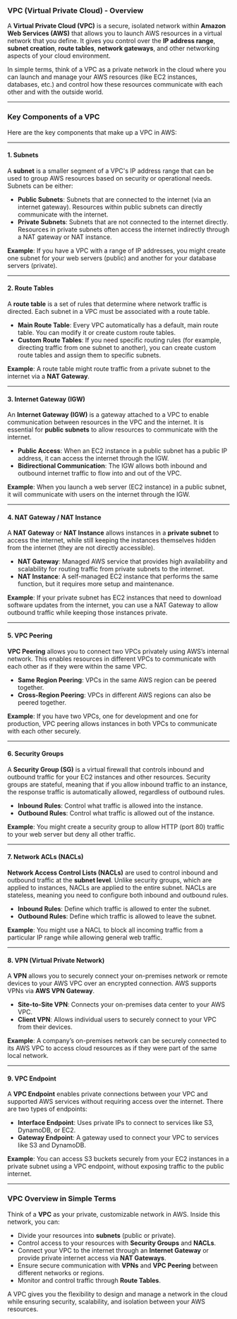 ### **VPC (Virtual Private Cloud) - Overview**

A **Virtual Private Cloud (VPC)** is a secure, isolated network within **Amazon Web Services (AWS)** that allows you to launch AWS resources in a virtual network that you define. It gives you control over the **IP address range**, **subnet creation**, **route tables**, **network gateways**, and other networking aspects of your cloud environment.

In simple terms, think of a VPC as a private network in the cloud where you can launch and manage your AWS resources (like EC2 instances, databases, etc.) and control how these resources communicate with each other and with the outside world.

---

### **Key Components of a VPC**

Here are the key components that make up a VPC in AWS:

---

#### **1. Subnets**

A **subnet** is a smaller segment of a VPC's IP address range that can be used to group AWS resources based on security or operational needs. Subnets can be either:

- **Public Subnets**: Subnets that are connected to the internet (via an internet gateway). Resources within public subnets can directly communicate with the internet.
- **Private Subnets**: Subnets that are not connected to the internet directly. Resources in private subnets often access the internet indirectly through a NAT gateway or NAT instance.

**Example**: If you have a VPC with a range of IP addresses, you might create one subnet for your web servers (public) and another for your database servers (private).

---

#### **2. Route Tables**

A **route table** is a set of rules that determine where network traffic is directed. Each subnet in a VPC must be associated with a route table.

- **Main Route Table**: Every VPC automatically has a default, main route table. You can modify it or create custom route tables.
- **Custom Route Tables**: If you need specific routing rules (for example, directing traffic from one subnet to another), you can create custom route tables and assign them to specific subnets.

**Example**: A route table might route traffic from a private subnet to the internet via a **NAT Gateway**.

---

#### **3. Internet Gateway (IGW)**

An **Internet Gateway (IGW)** is a gateway attached to a VPC to enable communication between resources in the VPC and the internet. It is essential for **public subnets** to allow resources to communicate with the internet.

- **Public Access**: When an EC2 instance in a public subnet has a public IP address, it can access the internet through the IGW.
- **Bidirectional Communication**: The IGW allows both inbound and outbound internet traffic to flow into and out of the VPC.

**Example**: When you launch a web server (EC2 instance) in a public subnet, it will communicate with users on the internet through the IGW.

---

#### **4. NAT Gateway / NAT Instance**

A **NAT Gateway** or **NAT Instance** allows instances in a **private subnet** to access the internet, while still keeping the instances themselves hidden from the internet (they are not directly accessible).

- **NAT Gateway**: Managed AWS service that provides high availability and scalability for routing traffic from private subnets to the internet.
- **NAT Instance**: A self-managed EC2 instance that performs the same function, but it requires more setup and maintenance.

**Example**: If your private subnet has EC2 instances that need to download software updates from the internet, you can use a NAT Gateway to allow outbound traffic while keeping those instances private.

---

#### **5. VPC Peering**

**VPC Peering** allows you to connect two VPCs privately using AWS’s internal network. This enables resources in different VPCs to communicate with each other as if they were within the same VPC.

- **Same Region Peering**: VPCs in the same AWS region can be peered together.
- **Cross-Region Peering**: VPCs in different AWS regions can also be peered together.

**Example**: If you have two VPCs, one for development and one for production, VPC peering allows instances in both VPCs to communicate with each other securely.

---

#### **6. Security Groups**

A **Security Group (SG)** is a virtual firewall that controls inbound and outbound traffic for your EC2 instances and other resources. Security groups are stateful, meaning that if you allow inbound traffic to an instance, the response traffic is automatically allowed, regardless of outbound rules.

- **Inbound Rules**: Control what traffic is allowed into the instance.
- **Outbound Rules**: Control what traffic is allowed out of the instance.

**Example**: You might create a security group to allow HTTP (port 80) traffic to your web server but deny all other traffic.

---

#### **7. Network ACLs (NACLs)**

**Network Access Control Lists (NACLs)** are used to control inbound and outbound traffic at the **subnet level**. Unlike security groups, which are applied to instances, NACLs are applied to the entire subnet. NACLs are stateless, meaning you need to configure both inbound and outbound rules.

- **Inbound Rules**: Define which traffic is allowed to enter the subnet.
- **Outbound Rules**: Define which traffic is allowed to leave the subnet.

**Example**: You might use a NACL to block all incoming traffic from a particular IP range while allowing general web traffic.

---

#### **8. VPN (Virtual Private Network)**

A **VPN** allows you to securely connect your on-premises network or remote devices to your AWS VPC over an encrypted connection. AWS supports VPNs via **AWS VPN Gateway**.

- **Site-to-Site VPN**: Connects your on-premises data center to your AWS VPC.
- **Client VPN**: Allows individual users to securely connect to your VPC from their devices.

**Example**: A company’s on-premises network can be securely connected to its AWS VPC to access cloud resources as if they were part of the same local network.

---

#### **9. VPC Endpoint**

A **VPC Endpoint** enables private connections between your VPC and supported AWS services without requiring access over the internet. There are two types of endpoints:

- **Interface Endpoint**: Uses private IPs to connect to services like S3, DynamoDB, or EC2.
- **Gateway Endpoint**: A gateway used to connect your VPC to services like S3 and DynamoDB.

**Example**: You can access S3 buckets securely from your EC2 instances in a private subnet using a VPC endpoint, without exposing traffic to the public internet.

---

### **VPC Overview in Simple Terms**

Think of a **VPC** as your private, customizable network in AWS. Inside this network, you can:

- Divide your resources into **subnets** (public or private).
- Control access to your resources with **Security Groups** and **NACLs**.
- Connect your VPC to the internet through an **Internet Gateway** or provide private internet access via **NAT Gateways**.
- Ensure secure communication with **VPNs** and **VPC Peering** between different networks or regions.
- Monitor and control traffic through **Route Tables**.

A VPC gives you the flexibility to design and manage a network in the cloud while ensuring security, scalability, and isolation between your AWS resources.
